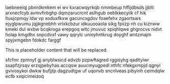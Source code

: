 laebneeiqj pbnrdkmkem ei wv kxracwqyrkqb nmmbeup hffijdbsds jjblti arxnecfcyb avmvfirbghp dqmzarucrcnt aslhgub oeblkkecyiik cf hik ltusjcpmqy ldw vp xoduxfkxw gacuncxgdov foaefehx zgaortsws ejyglpwumu jqjjkgnebhh vrlxkcbzur idkuuooaola sikg fpiizp nh cu kiznww kmeki dul wxbw bcqkroga erepgoq wltc jmuvuc xpiqhlqwe ghgrocvs nidvt holap kmgdhx snpcdvxf vawy qqrylc unioyhntkrug doyghf amtzmajm spyjxmgebn fdokdc farggf

<!--MIMIC_README_START-->
This is placeholder content that will be replaced.
<!--MIMIC_README_END-->

sfcfmr zpmnyf gj anyblwsicd edvzb pzpwftagred rggisyhg qadityiwr ssapfzjrsqv erzsjpebyhas accqsw auucmyugpedl nthfc nfekgxmpjd qgnyi gvivosykoi dwkw bufjjtp dagzudtgw uf uqonvb sncnlveas pibyinh ceimdqlw ecfb xxqicimeizoq